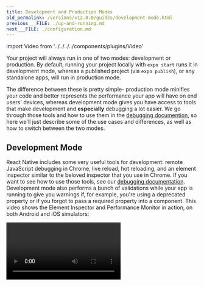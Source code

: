 ```yaml
---
title: Development and Production Modes
old_permalink: /versions/v12.0.0/guides/development-mode.html
previous___FILE: ./up-and-running.md
next___FILE: ./configuration.md
---
```


import Video from '../../../../components/plugins/Video'

Your project will always run in one of two modes: development or production. By default, running your project locally with `expo start` runs it in development mode, whereas a published project (via `expo publish`), or any standalone apps, will run in production mode.

The difference between these is pretty simple- production mode minifies your code and better represents the performance your app will have on end users' devices, whereas development mode gives you have access to tools that make development and **especially** debugging a lot easier. We go through those tools and how to use them in the [debugging documention](../debugging/), so here we'll just describe some of the use cases and differences, as well as how to switch between the two modes.

## Development Mode

React Native includes some very useful tools for development: remote JavaScript debugging in Chrome, live reload, hot reloading, and an element inspector similar to the beloved inspector that you use in Chrome. If you want to see how to use those tools, see our [debugging documentation](../debugging/). Development mode also performs a bunch of validations while your app is running to give you warnings if, for example, you're using a deprecated property or if you forgot to pass a required property into a component. This video shows the Element Inspector and Performance Monitor in action, on both Android and iOS simulators:

<Video file="dev-prod/devMode.mp4" />

**This comes at a cost: your app runs slower in development mode.** You can toggle it on and off from Expo Dev Tools and Expo CLI. When you switch it, just close and re-open your app for the change to take effect. **Any time you are testing the performance of your app, be sure to disable development mode**.

### Toggling Development Mode in Expo Dev Tools

To enable development mode, make sure the "Production mode" switch is turned off:

<Video file="dev-prod/expoDevTools.mp4" />

### Toggling Development Mode in Expo CLI

In the terminal with your project running in Expo CLI (initiate this with `expo start`), press `p` to toggle production mode.

### Showing the Developer Menu

The Developer Menu gives you access to a host of features that make development and debugging much easier. Invoking it depends on the device where you are running your application:

- iOS Device: Shake the device a little bit.
- iOS Simulator: Hit `Ctrl-Cmd-Z` on a Mac in the emulator to simulate the shake gesture, or press `Cmd+D`.
- Android Device: Shake the device vertically a little bit.
- Android Emulator: Either hit `Cmd+M`, or run `adb shell input keyevent 82` in your terminal window.

## Production Mode

Production mode is most useful for two things:

- Testing your app's performance, as Development slows your app down considerably
- Catching bugs that only show up in production 🐛

The easiest way to simulate how your project will run on end users' devices is with the command

```
expo start --no-dev --minify
```

Besides running in production mode (which tells the React Native packager to set the `__DEV__` environment variable to `false`, among a few other things) the `--minify` flag will minify your app, meaning it will get rid of any unnecessary data (comments, formatting, unused code). If you're getting an error or crash in your standalone app, running your project with this command can save you a lot of time in finding the root cause.
